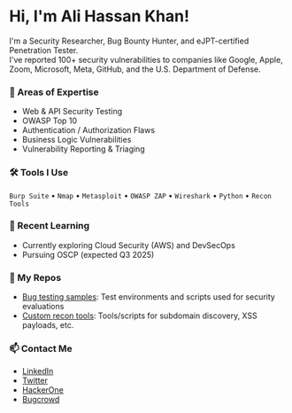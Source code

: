 # Hi, I'm Ali Hassan Khan!

I'm a Security Researcher, Bug Bounty Hunter, and eJPT-certified Penetration Tester.  
I've reported 100+ security vulnerabilities to companies like Google, Apple, Zoom, Microsoft, Meta, GitHub, and the U.S. Department of Defense.

### 🔐 Areas of Expertise
- Web & API Security Testing
- OWASP Top 10
- Authentication / Authorization Flaws
- Business Logic Vulnerabilities
- Vulnerability Reporting & Triaging

### 🛠️ Tools I Use
`Burp Suite` • `Nmap` • `Metasploit` • `OWASP ZAP` • `Wireshark` • `Python` • `Recon Tools`

### 🧠 Recent Learning
- Currently exploring Cloud Security (AWS) and DevSecOps
- Pursuing OSCP (expected Q3 2025)

### 📂 My Repos
- [Bug testing samples](#): Test environments and scripts used for security evaluations
- [Custom recon tools](#): Tools/scripts for subdomain discovery, XSS payloads, etc.

### 📫 Contact Me
- [LinkedIn](https://linkedin.com/in/alihassankhan766)
- [Twitter](https://twitter.com/alikhan_cyber)
- [HackerOne](https://hackerone.com/csc_)
- [Bugcrowd](https://bugcrowd.com/csc_)
